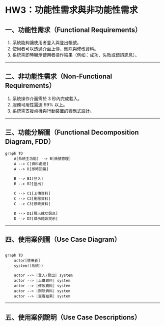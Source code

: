#  HW3：功能性需求與非功能性需求

## 一、功能性需求（Functional Requirements）

1. 系統能夠讓使用者登入與登出帳號。  
2. 使用者可以透過介面上傳、刪除與修改資料。  
3. 系統需即時顯示使用者操作結果（例如：成功、失敗或錯誤訊息）。

---

## 二、非功能性需求（Non-Functional Requirements）

1. 系統操作介面需於 3 秒內完成載入。  
2. 服務可用性需達 99% 以上。  
3. 系統需支援桌機與行動裝置的響應式設計。

---

## 三、功能分解圖（Functional Decomposition Diagram, FDD）

```mermaid
graph TD
    A[系統主功能] --> B[帳號管理]
    A --> C[資料處理]
    A --> D[即時回饋]
    
    B --> B1[登入]
    B --> B2[登出]
    
    C --> C1[上傳資料]
    C --> C2[刪除資料]
    C --> C3[修改資料]
    
    D --> D1[顯示成功訊息]
    D --> D2[顯示錯誤提示]
```
---

## 四、使用案例圖（Use Case Diagram）

```mermaid

graph TD
    actor[使用者] 
    system((系統))
    
    actor --> |登入/登出| system
    actor --> |上傳資料| system
    actor --> |修改資料| system
    actor --> |刪除資料| system
    actor --> |查看結果| system

```
---

## 五、使用案例說明（Use Case Descriptions）



